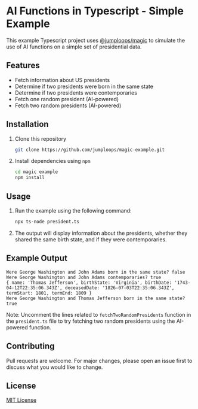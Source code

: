 # AI Functions in Typescript - Simple Example

This example Typescript project uses [@jumploops/magic](https://github.com/jumploops/magic) to simulate the use of AI functions on a simple set of presidential data.

## Features

* Fetch information about US presidents
* Determine if two presidents were born in the same state
* Determine if two presidents were contemporaries
* Fetch one random president (AI-powered)
* Fetch two random presidents (AI-powered)

## Installation

1. Clone this repository
   ```sh
   git clone https://github.com/jumploops/magic-example.git
   ```
2. Install dependencies using `npm`
   ```sh
   cd magic example
   npm install
   ```

## Usage

1. Run the example using the following command:
   
   ```sh
   npx ts-node president.ts
   ```
2. The output will display information about the presidents, whether they shared the same birth state, and if they were contemporaries.

## Example Output

```
Were George Washington and John Adams born in the same state? false
Were George Washington and John Adams contemporaries? true
{ name: 'Thomas Jefferson', birthState: 'Virginia', birthDate: '1743-04-12T22:35:06.343Z', deceasedDate: '1826-07-03T22:35:06.343Z', termStart: 1801, termEnd: 1809 }
Were George Washington and Thomas Jefferson born in the same state? true
```

Note: Uncomment the lines related to `fetchTwoRandomPresidents` function in the `president.ts` file to try fetching two random presidents using the AI-powered function.

## Contributing

Pull requests are welcome. For major changes, please open an issue first to discuss what you would like to change.

## License

[MIT License](https://choosealicense.com/licenses/mit/)
